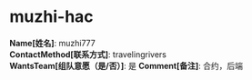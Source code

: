 # muzhi-hac

**Name[姓名]**: muzhi777  
**ContactMethod[联系方式]**: travelingrivers  
**WantsTeam[组队意愿（是/否）]**: 是
**Comment[备注]**: 合约，后端  
